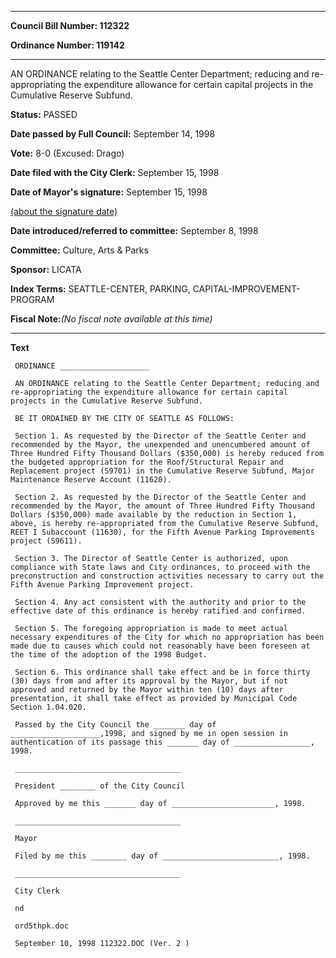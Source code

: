 

********

**Council Bill Number: 112322**
   
**Ordinance Number: 119142**
********

 AN ORDINANCE relating to the Seattle Center Department; reducing and re-appropriating the expenditure allowance for certain capital projects in the Cumulative Reserve Subfund.

**Status:** PASSED
   
**Date passed by Full Council:** September 14, 1998
   
**Vote:** 8-0 (Excused: Drago)
   
**Date filed with the City Clerk:** September 15, 1998
   
**Date of Mayor's signature:** September 15, 1998
   
[(about the signature date)](/~public/approvaldate.htm)
   
   
   
**Date introduced/referred to committee:** September 8, 1998
   
**Committee:** Culture, Arts & Parks
   
**Sponsor:** LICATA
   
   
**Index Terms:** SEATTLE-CENTER, PARKING, CAPITAL-IMPROVEMENT-PROGRAM

**Fiscal Note:**_(No fiscal note available at this time)_

********

**Text**
   
```
 ORDINANCE ____________________

 AN ORDINANCE relating to the Seattle Center Department; reducing and re-appropriating the expenditure allowance for certain capital projects in the Cumulative Reserve Subfund.

 BE IT ORDAINED BY THE CITY OF SEATTLE AS FOLLOWS:

 Section 1. As requested by the Director of the Seattle Center and recommended by the Mayor, the unexpended and unencumbered amount of Three Hundred Fifty Thousand Dollars ($350,000) is hereby reduced from the budgeted appropriation for the Roof/Structural Repair and Replacement project (S9701) in the Cumulative Reserve Subfund, Major Maintenance Reserve Account (11620).

 Section 2. As requested by the Director of the Seattle Center and recommended by the Mayor, the amount of Three Hundred Fifty Thousand Dollars ($350,000) made available by the reduction in Section 1, above, is hereby re-appropriated from the Cumulative Reserve Subfund, REET I Subaccount (11630), for the Fifth Avenue Parking Improvements project (S9611).

 Section 3. The Director of Seattle Center is authorized, upon compliance with State laws and City ordinances, to proceed with the preconstruction and construction activities necessary to carry out the Fifth Avenue Parking Improvement project.

 Section 4. Any act consistent with the authority and prior to the effective date of this ordinance is hereby ratified and confirmed.

 Section 5. The foregoing appropriation is made to meet actual necessary expenditures of the City for which no appropriation has been made due to causes which could not reasonably have been foreseen at the time of the adoption of the 1998 Budget.

 Section 6. This ordinance shall take effect and be in force thirty (30) days from and after its approval by the Mayor, but if not approved and returned by the Mayor within ten (10) days after presentation, it shall take effect as provided by Municipal Code Section 1.04.020.

 Passed by the City Council the _______ day of ____________________,1998, and signed by me in open session in authentication of its passage this _______ day of _________________, 1998.

 _____________________________________

 President ________ of the City Council

 Approved by me this _______ day of _______________________, 1998.

 _____________________________________

 Mayor

 Filed by me this ________ day of __________________________, 1998.

 _____________________________________

 City Clerk

 nd

 ord5thpk.doc

 September 10, 1998 112322.DOC (Ver. 2 )

```
